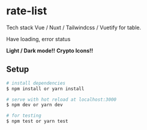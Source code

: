 # rate-list

Tech stack Vue / Nuxt / Tailwindcss / Vuetify for table.

Have loading, error status

**Light / Dark mode!!**
**Crypto Icons!!**
## Setup

```bash
# install dependencies
$ npm install or yarn install

# serve with hot reload at localhost:3000
$ npm dev or yarn dev

# for testing
$ npm test or yarn test
